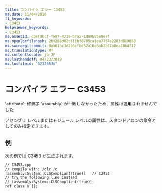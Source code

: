 ```yaml
---
title: コンパイラ エラー C3453
ms.date: 11/04/2016
f1_keywords:
- C3453
helpviewer_keywords:
- C3453
ms.assetid: dbefdbcf-f697-4239-b7a5-1d99b85e9e7f
ms.openlocfilehash: 2b3288d02c611bf6785ca1ea7757e2283d889050
ms.sourcegitcommit: 0ab61bc3d2b6cfbd52a16c6ab2b97a8ea1864f12
ms.translationtype: MT
ms.contentlocale: ja-JP
ms.lasthandoff: 04/23/2019
ms.locfileid: "62328636"
---
```

# <a name="compiler-error-c3453"></a>コンパイラ エラー C3453

'attribute': 修飾子 'assembly' が一致しなかったため、属性は適用されませんでした

アセンブリ レベルまたはモジュール レベルの属性は、スタンドアロンの命令としてのみ指定できます。

## <a name="example"></a>例

次の例では C3453 が生成されます。

```
// C3453.cpp
// compile with: /clr /c
[assembly:System::CLSCompliant(true)]   // C3453
// try the following line instead
// [assembly:System::CLSCompliant(true)];
ref class X {};
```